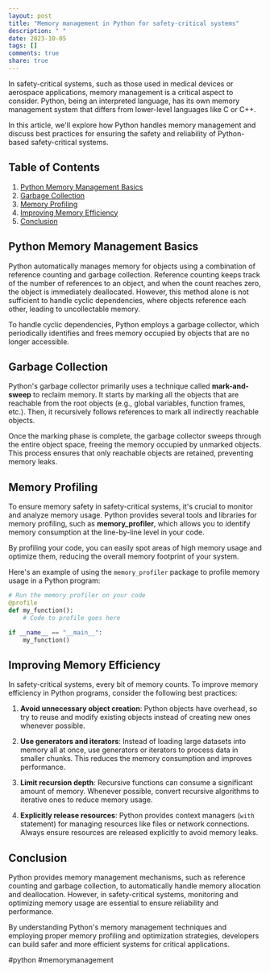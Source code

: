 ```yaml
---
layout: post
title: "Memory management in Python for safety-critical systems"
description: " "
date: 2023-10-05
tags: []
comments: true
share: true
---
```


In safety-critical systems, such as those used in medical devices or aerospace applications, memory management is a critical aspect to consider. Python, being an interpreted language, has its own memory management system that differs from lower-level languages like C or C++.

In this article, we'll explore how Python handles memory management and discuss best practices for ensuring the safety and reliability of Python-based safety-critical systems.

## Table of Contents
1. [Python Memory Management Basics](#python-memory-management-basics)
2. [Garbage Collection](#garbage-collection)
3. [Memory Profiling](#memory-profiling)
4. [Improving Memory Efficiency](#improving-memory-efficiency)
5. [Conclusion](#conclusion)

## Python Memory Management Basics

Python automatically manages memory for objects using a combination of reference counting and garbage collection. Reference counting keeps track of the number of references to an object, and when the count reaches zero, the object is immediately deallocated. However, this method alone is not sufficient to handle cyclic dependencies, where objects reference each other, leading to uncollectable memory.

To handle cyclic dependencies, Python employs a garbage collector, which periodically identifies and frees memory occupied by objects that are no longer accessible.

## Garbage Collection

Python's garbage collector primarily uses a technique called **mark-and-sweep** to reclaim memory. It starts by marking all the objects that are reachable from the root objects (e.g., global variables, function frames, etc.). Then, it recursively follows references to mark all indirectly reachable objects.

Once the marking phase is complete, the garbage collector sweeps through the entire object space, freeing the memory occupied by unmarked objects. This process ensures that only reachable objects are retained, preventing memory leaks.

## Memory Profiling

To ensure memory safety in safety-critical systems, it's crucial to monitor and analyze memory usage. Python provides several tools and libraries for memory profiling, such as **memory_profiler**, which allows you to identify memory consumption at the line-by-line level in your code.

By profiling your code, you can easily spot areas of high memory usage and optimize them, reducing the overall memory footprint of your system.

Here's an example of using the `memory_profiler` package to profile memory usage in a Python program:

```python
# Run the memory profiler on your code
@profile
def my_function():
    # Code to profile goes here

if __name__ == "__main__":
    my_function()
```

## Improving Memory Efficiency

In safety-critical systems, every bit of memory counts. To improve memory efficiency in Python programs, consider the following best practices:

1. **Avoid unnecessary object creation**: Python objects have overhead, so try to reuse and modify existing objects instead of creating new ones whenever possible.

2. **Use generators and iterators**: Instead of loading large datasets into memory all at once, use generators or iterators to process data in smaller chunks. This reduces the memory consumption and improves performance.

3. **Limit recursion depth**: Recursive functions can consume a significant amount of memory. Whenever possible, convert recursive algorithms to iterative ones to reduce memory usage.

4. **Explicitly release resources**: Python provides context managers (`with` statement) for managing resources like files or network connections. Always ensure resources are released explicitly to avoid memory leaks.

## Conclusion

Python provides memory management mechanisms, such as reference counting and garbage collection, to automatically handle memory allocation and deallocation. However, in safety-critical systems, monitoring and optimizing memory usage are essential to ensure reliability and performance.

By understanding Python's memory management techniques and employing proper memory profiling and optimization strategies, developers can build safer and more efficient systems for critical applications.

#python #memorymanagement